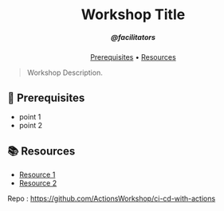 <h1 align="center">Workshop Title</h1>
<h5 align="center">@facilitators</h3>

<p align="center">
  <a href="#mega-prerequisites">Prerequisites</a> •  
  <a href="#books-resources">Resources</a>
</p>

> Workshop Description.

## :mega: Prerequisites
- point 1
- point 2

## :books: Resources
- [Resource 1]()
- [Resource 2]()


Repo : https://github.com/ActionsWorkshop/ci-cd-with-actions 
